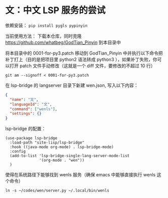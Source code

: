 # 文：中文 LSP 服务的尝试

依赖安装： `pip install pygls pypinyin`

当前使用方法：
下载本仓库，同时克隆 https://github.com/whatbeg/GodTian_Pinyin 到本目录中

将本目录中的 0001-for-py3.patch 移动到 GodTian_Pinyin 中并执行以下命令把补丁打上（目的是把项目里 python2 语法转成 python3 ），如果补丁失败，你可以打开 patch 文件手动修改（这就是一个 diff 文件，要修改的不超过 10 行）
```
git am --signoff < 0001-for-py3.patch
```

在 lsp-bridge 的 langserver 目录下新建 wen.json, 写入以下内容：

```json
{
  "name": "文",
  "languageId": "文",
  "command": ["wenls"],
  "settings": {}
}
```

lsp-bridge 的配置：
```
(use-package lsp-bridge
  :load-path "site-lisp/lsp-bridge"
  :hook ((java-mode org-mode) . lsp-bridge-mode)
  :config
  (add-to-list 'lsp-bridge-single-lang-server-mode-list
               '(org-mode . "wen"))
  )
```


使得在系统路径下能够找到 wenls 服务（确保 emacs 中能够直接执行 wenls 这个命令）
```
ln -s ~/codes/wen/server.py ~/.local/bin/wenls
```
